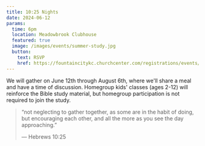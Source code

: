 ```yaml
---
title: 10:25 Nights
date: 2024-06-12
params:
  time: 6pm
  location: Meadowbrook Clubhouse
  featured: true
  image: /images/events/summer-study.jpg
  button:
    text: RSVP
    href: https://fountaincitykc.churchcenter.com/registrations/events/2343698
---
```


We will gather on June 12th through August 6th, where we'll share a meal and have a time of discussion. Homegroup kids' classes (ages 2-12) will reinforce the Bible study material, but homegroup participation is not required to join the study.

> “not neglecting to gather together, as some are in the habit of doing, but encouraging each other, and all the more as you see the day approaching.”
>
> — Hebrews 10:25
